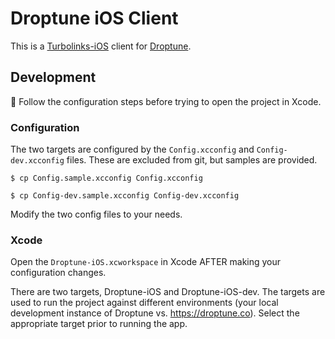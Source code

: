 # Droptune iOS Client

This is a [Turbolinks-iOS](https://github.com/turbolinks/turbolinks-ios) client for [Droptune](https://droptune.co).

## Development

🚨 Follow the configuration steps before trying to open the project in Xcode.

### Configuration

The two targets are configured by the `Config.xcconfig` and `Config-dev.xcconfig` files. These are excluded from git, but samples are provided.

`$ cp Config.sample.xcconfig Config.xcconfig`

`$ cp Config-dev.sample.xcconfig Config-dev.xcconfig`

Modify the two config files to your needs.

### Xcode

Open the `Droptune-iOS.xcworkspace` in Xcode AFTER making your configuration changes.

There are two targets, Droptune-iOS and Droptune-iOS-dev. The targets are used to run the project against different environments (your local development instance of Droptune vs. https://droptune.co). Select the appropriate target prior to running the app.
